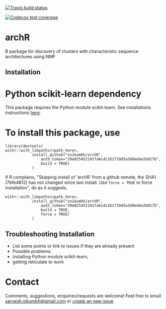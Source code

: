 <!-- badges: start -->
[![Travis build status](https://travis-ci.org/snikumbh/archR.svg?branch=master)](https://travis-ci.org/snikumbh/archR)
<!-- badges: end -->

<!-- badges: start -->
[![Codecov test coverage](https://codecov.io/gh/snikumbh/archR/branch/master/graph/badge.svg)](https://codecov.io/gh/snikumbh/archR?branch=master)
<!-- badges: end -->

# archR
R package for discovery of clusters with characteristic sequence architectures using NMF

## Installation

# Python scikit-learn dependency
This package requires the Python module scikit-learn. See installations instructions [here](insert-link).


# To install this package, use 

```
library(devtools)
withr::with_libpaths(<path_here>, 
			install_github("snikumbh/archR", 
				auth_token="29e825452191fa6cdc161719d5a3ddeebe2b017b", 
				build = TRUE)
			)
``` 

If R complains, "Skipping install of 'archR' from a github remote, the SHA1 (7bfe4812) has not changed since last install.
  Use `force = TRUE` to force installation", do as it suggests.

```
withr::with_libpaths(<path_here>, 
			install_github("snikumbh/archR", 
				auth_token="29e825452191fa6cdc161719d5a3ddeebe2b017b", 
				build = TRUE, 
				force = TRUE)
			)
```


## Troubleshooting Installation

- List some points or link to issues if they are already present
- Possible problems: 
 - installing Python module scikit-learn, 
 - getting reticulate to work

# Contact
Comments, suggestions, enquiries/requests are welcome! Feel free to email sarvesh.nikumbh@gmail.com or [create an new issue](https://github.com/snikumbh/archR/issues/new)
